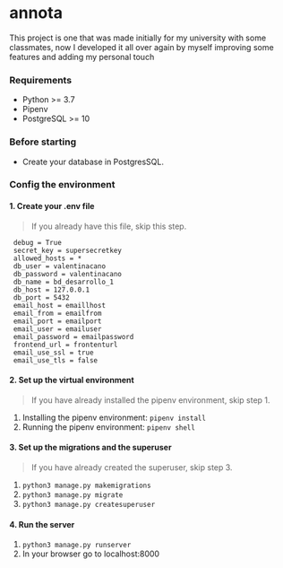 # annota
This project is one that was made initially for my university with some classmates, now I developed it all over again by myself improving some features and adding my personal touch

### Requirements
- Python >= 3.7
- Pipenv
- PostgreSQL >= 10

### Before starting
- Create your database in PostgresSQL.

### Config the environment
#### 1. Create your .env file
> If you already have this file, skip this step.
 ~~~
  debug = True
  secret_key = supersecretkey
  allowed_hosts = *
  db_user = valentinacano
  db_password = valentinacano
  db_name = bd_desarrollo_1
  db_host = 127.0.0.1
  db_port = 5432
  email_host = emaillhost
  email_from = emailfrom
  email_port = emailport
  email_user = emailuser
  email_password = emailpassword
  frontend_url = frontenturl
  email_use_ssl = true
  email_use_tls = false
  ~~~
#### 2. Set up the virtual environment
> If you have already installed the pipenv environment, skip step 1.
1. Installing the pipenv environment:
  ```pipenv install```
2. Running the pipenv environment:
  ```pipenv shell```

#### 3. Set up the migrations and the superuser
> If you have already created the superuser, skip step 3.
1. ```python3 manage.py makemigrations```
2. ```python3 manage.py migrate```
3. ```python3 manage.py createsuperuser```

#### 4. Run the server
1. ```python3 manage.py runserver```
2. In your browser go to localhost:8000
